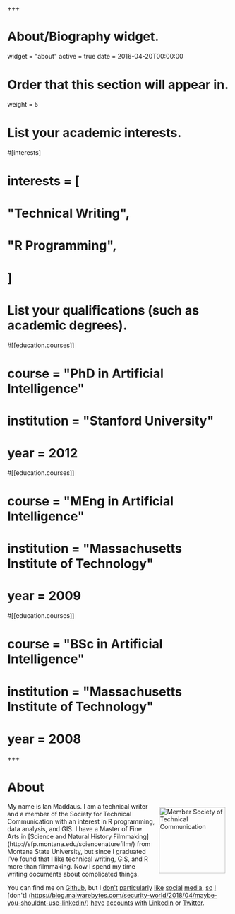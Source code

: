 +++
# About/Biography widget.
widget = "about"
active = true
date = 2016-04-20T00:00:00

# Order that this section will appear in.
weight = 5

# List your academic interests.
#[interests]
#  interests = [
#    "Technical Writing",
#    "R Programming",
#  ]

# List your qualifications (such as academic degrees).
#[[education.courses]]
#  course = "PhD in Artificial Intelligence"
#  institution = "Stanford University"
#  year = 2012

#[[education.courses]]
#  course = "MEng in Artificial Intelligence"
#  institution = "Massachusetts Institute of Technology"
#  year = 2009

#[[education.courses]]
#  course = "BSc in Artificial Intelligence"
#  institution = "Massachusetts Institute of Technology"
#  year = 2008

+++

# About

<img align = "right" src="/home/about_files/STC-Logo-Member-vert.png" alt="Member Society of Technical Communication" vspace = "10" hspace = "10" style="height:150px;"/>
My name is Ian Maddaus. I am a technical writer and a member of the Society for Technical Communication with an interest in R programming, data analysis, and GIS. I have a Master of Fine Arts in [Science and Natural History Filmmaking](http://sfp.montana.edu/sciencenaturefilm/) from Montana State University, but since I graduated I've found that I like technical writing, GIS, and R more than filmmaking. Now I spend my time writing documents about complicated things.


<br>

You can find me on [Github](https://github.com/ianMadd/), but I [don't](https://www.computerworld.com/article/3014439/internet/social-media-addiction-is-a-bigger-problem-than-you-think.html) [particularly](https://www.nytimes.com/2014/07/06/fashion/social-media-some-susceptible-to-internet-outrage.html) [like](https://www.theguardian.com/commentisfree/2015/sep/16/social-media-mental-health-teenagers-government-pshe-lessons) [social](https://www.pbs.org/video/amanpour-jaron-lanier-and-morgan-neville-rtkyu0/) [media](http://www.jaronlanier.com/tenarguments.html), [so](https://www.nytimes.com/2018/08/21/world/europe/facebook-refugee-attacks-germany.html) [I](https://www.smithsonianmag.com/science-nature/what-emotion-goes-viral-fastest-180950182/?no-ist) [don't] (https://blog.malwarebytes.com/security-world/2018/04/maybe-you-shouldnt-use-linkedin/) [have](https://www.asktheheadhunter.com/?s=linkedin) [accounts](https://www.cnn.com/2018/12/20/tech/facebook-zuckerberg-wells-fargo/index.html) [with](https://www.pbs.org/newshour/economy/ask-the-headhunter/ask-the-headhunter-is-linkedin) [LinkedIn](https://www.pbs.org/newshour/economy/ask-the-headhunter/ask-headhunter-job-boards-hr-technology-suppressing-hiring) or [Twitter](https://www.washingtonpost.com/news/wonk/wp/2013/04/01/the-problem-with-twitter/).
